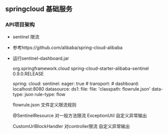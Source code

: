 ## springcloud 基础服务

### API项目架构
* sentinel 限流
* 参考https://github.com/alibaba/spring-cloud-alibaba
* 运行sentinel-dashboard.jar

            
    <dependency>
       <groupId>org.springframework.cloud</groupId>
       <artifactId>spring-cloud-starter-alibaba-sentinel</artifactId>
       <version>0.9.0.RELEASE</version>
    </dependency>
    
    spring:
        cloud:
            sentinel:
              eager: true
              #      transport:
              #        dashboard: localhost:8080
              datasource:
                ds1:
                    file:
                      file: 'classpath: flowrule.json'
                      data-type: json
                      rule-type: flow
                      
    flowrule.json 文件定义限流规则
    
    @SentinelResource 对一般方法限流 ExceptionUtil 自定义异常输出
    
    CustomUrlBlockHandler 对controller限流 自定义异常输出
      
      
